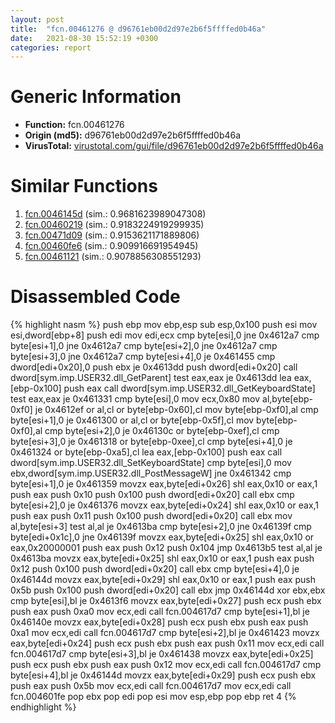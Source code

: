 ```yaml
---
layout: post
title:  "fcn.00461276 @ d96761eb00d2d97e2b6f5ffffed0b46a"
date:   2021-08-30 15:52:19 +0300
categories: report
---
```


# Generic Information
- **Function:** fcn.00461276
- **Origin (md5):** d96761eb00d2d97e2b6f5ffffed0b46a
- **VirusTotal:** [virustotal.com/gui/file/d96761eb00d2d97e2b6f5ffffed0b46a][virustotal_ref]



# Similar Functions

1. [fcn.0046145d][similar_1_ref] (sim.: 0.9681623989047308)
2. [fcn.00460219][similar_2_ref] (sim.: 0.9183224919299935)
3. [fcn.00471d09][similar_3_ref] (sim.: 0.9153621171889806)
4. [fcn.00460fe6][similar_4_ref] (sim.: 0.909916691954945)
5. [fcn.00461121][similar_5_ref] (sim.: 0.9078856308551293)


# Disassembled Code

{% highlight nasm %}
push ebp
mov ebp,esp
sub esp,0x100
push esi
mov esi,dword[ebp+8]
push edi
mov edi,ecx
cmp byte[esi],0
jne 0x4612a7
cmp byte[esi+1],0
jne 0x4612a7
cmp byte[esi+2],0
jne 0x4612a7
cmp byte[esi+3],0
jne 0x4612a7
cmp byte[esi+4],0
je 0x461455
cmp dword[edi+0x20],0
push ebx
je 0x4613dd
push dword[edi+0x20]
call dword[sym.imp.USER32.dll_GetParent]
test eax,eax
je 0x4613dd
lea eax,[ebp-0x100]
push eax
call dword[sym.imp.USER32.dll_GetKeyboardState]
test eax,eax
je 0x461331
cmp byte[esi],0
mov ecx,0x80
mov al,byte[ebp-0xf0]
je 0x4612ef
or al,cl
or byte[ebp-0x60],cl
mov byte[ebp-0xf0],al
cmp byte[esi+1],0
je 0x461300
or al,cl
or byte[ebp-0x5f],cl
mov byte[ebp-0xf0],al
cmp byte[esi+2],0
je 0x46130c
or byte[ebp-0xef],cl
cmp byte[esi+3],0
je 0x461318
or byte[ebp-0xee],cl
cmp byte[esi+4],0
je 0x461324
or byte[ebp-0xa5],cl
lea eax,[ebp-0x100]
push eax
call dword[sym.imp.USER32.dll_SetKeyboardState]
cmp byte[esi],0
mov ebx,dword[sym.imp.USER32.dll_PostMessageW]
jne 0x461342
cmp byte[esi+1],0
je 0x461359
movzx eax,byte[edi+0x26]
shl eax,0x10
or eax,1
push eax
push 0x10
push 0x100
push dword[edi+0x20]
call ebx
cmp byte[esi+2],0
je 0x461376
movzx eax,byte[edi+0x24]
shl eax,0x10
or eax,1
push eax
push 0x11
push 0x100
push dword[edi+0x20]
call ebx
mov al,byte[esi+3]
test al,al
je 0x4613ba
cmp byte[esi+2],0
jne 0x46139f
cmp byte[edi+0x1c],0
jne 0x46139f
movzx eax,byte[edi+0x25]
shl eax,0x10
or eax,0x20000001
push eax
push 0x12
push 0x104
jmp 0x4613b5
test al,al
je 0x4613ba
movzx eax,byte[edi+0x25]
shl eax,0x10
or eax,1
push eax
push 0x12
push 0x100
push dword[edi+0x20]
call ebx
cmp byte[esi+4],0
je 0x46144d
movzx eax,byte[edi+0x29]
shl eax,0x10
or eax,1
push eax
push 0x5b
push 0x100
push dword[edi+0x20]
call ebx
jmp 0x46144d
xor ebx,ebx
cmp byte[esi],bl
je 0x4613f6
movzx eax,byte[edi+0x27]
push ecx
push ebx
push eax
push 0xa0
mov ecx,edi
call fcn.004617d7
cmp byte[esi+1],bl
je 0x46140e
movzx eax,byte[edi+0x28]
push ecx
push ebx
push eax
push 0xa1
mov ecx,edi
call fcn.004617d7
cmp byte[esi+2],bl
je 0x461423
movzx eax,byte[edi+0x24]
push ecx
push ebx
push eax
push 0x11
mov ecx,edi
call fcn.004617d7
cmp byte[esi+3],bl
je 0x461438
movzx eax,byte[edi+0x25]
push ecx
push ebx
push eax
push 0x12
mov ecx,edi
call fcn.004617d7
cmp byte[esi+4],bl
je 0x46144d
movzx eax,byte[edi+0x29]
push ecx
push ebx
push eax
push 0x5b
mov ecx,edi
call fcn.004617d7
mov ecx,edi
call fcn.004601fe
pop ebx
pop edi
pop esi
mov esp,ebp
pop ebp
ret 4
{% endhighlight %}


[similar_1_ref]: /report/fcn.0046145d@d96761eb00d2d97e2b6f5ffffed0b46a
[similar_2_ref]: /report/fcn.00460219@d96761eb00d2d97e2b6f5ffffed0b46a
[similar_3_ref]: /report/fcn.00471d09@d96761eb00d2d97e2b6f5ffffed0b46a
[similar_4_ref]: /report/fcn.00460fe6@d96761eb00d2d97e2b6f5ffffed0b46a
[similar_5_ref]: /report/fcn.00461121@d96761eb00d2d97e2b6f5ffffed0b46a
[virustotal_ref]: https://www.virustotal.com/gui/file/d96761eb00d2d97e2b6f5ffffed0b46a